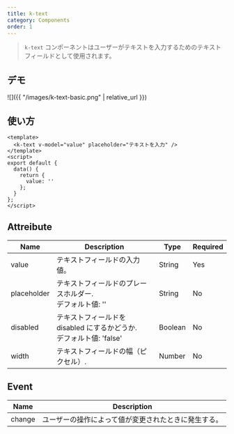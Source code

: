 ```yaml
---
title: k-text
category: Components
order: 1
---
```


> `k-text` コンポーネントはユーザーがテキストを入力するためのテキストフィールドとして使用されます。

## デモ

![]({{ "/images/k-text-basic.png" | relative_url }})

## 使い方

```vue
<template>
  <k-text v-model="value" placeholder="テキストを入力" />
</template>
<script>
export default {
  data() {
    return {
      value: ''
    };
  }
};
</script>
```

## Attreibute

| Name        | Description                                                            | Type    | Required |
| ----------- | ---------------------------------------------------------------------- | ------- | -------- |
| value       | テキストフィールドの入力値。                                           | String  | Yes      |
| placeholder | テキストフィールドのプレースホルダー.<br>デフォルト値: ''              | String  | No       |
| disabled    | テキストフィールドを disabled にするかどうか.<br>デフォルト値: 'false' | Boolean | No       |
| width       | テキストフィールドの幅（ピクセル）.                                    | Number  | No       |

## Event

| Name   | Description                                          |
| ------ | ---------------------------------------------------- |
| change | ユーザーの操作によって値が変更されたときに発生する。 |
